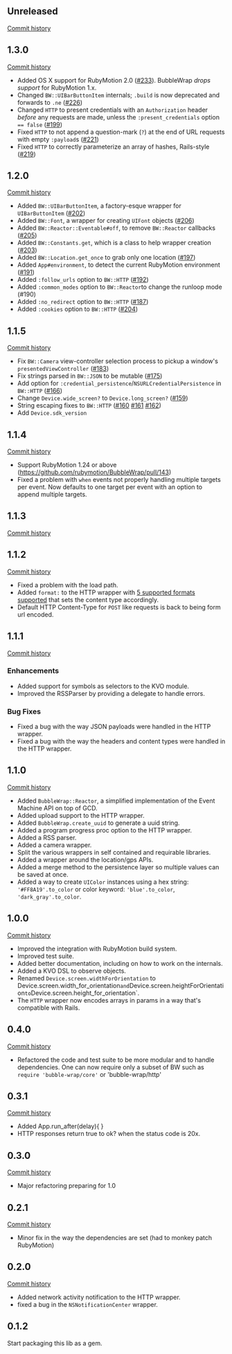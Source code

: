 ## Unreleased

[Commit history](https://github.com/rubymotion/BubbleWrap/compare/v1.3.0...master)

## 1.3.0

[Commit history](https://github.com/rubymotion/BubbleWrap/compare/v1.2.0...v1.3.0)

* Added OS X support for RubyMotion 2.0 ([#233](https://github.com/rubymotion/BubbleWrap/pull/233)). BubbleWrap *drops support* for RubyMotion 1.x.
* Changed `BW::UIBarButtonItem` internals; `.build` is now deprecated and forwards to `.ne` ([#226](https://github.com/rubymotion/BubbleWrap/pull/226))
* Changed `HTTP` to present credentials with an `Authorization` header *before* any requests are made, unless the `:present_credentials` option `== false` ([#199](https://github.com/rubymotion/BubbleWrap/pull/199))
* Fixed `HTTP` to not append a question-mark (`?`) at the end of URL requests with empty `:payload`s ([#221](https://github.com/rubymotion/BubbleWrap/pull/221))
* Fixed `HTTP` to correctly parameterize an array of hashes, Rails-style ([#219](https://github.com/rubymotion/BubbleWrap/pull/219))

## 1.2.0

[Commit history](https://github.com/rubymotion/BubbleWrap/compare/v1.1.5...v1.2.0)

* Added `BW::UIBarButtonItem`, a factory-esque wrapper for `UIBarButtonItem` ([#202](https://github.com/rubymotion/BubbleWrap/pull/202))
* Added `BW::Font`, a wrapper for creating `UIFont` objects ([#206](https://github.com/rubymotion/BubbleWrap/pull/206))
* Added `BW::Reactor::Eventable#off`, to remove `BW::Reactor` callbacks ([#205](https://github.com/rubymotion/BubbleWrap/pull/205))
* Added `BW::Constants.get`, which is a class to help wrapper creation ([#203](https://github.com/rubymotion/BubbleWrap/pull/203))
* Added `BW::Location.get_once` to grab only one location ([#197](https://github.com/rubymotion/BubbleWrap/pull/197))
* Added `App#environment`, to detect the current RubyMotion environment ([#191](https://github.com/rubymotion/BubbleWrap/pull/191))
* Added `:follow_urls` option to `BW::HTTP` ([#192](https://github.com/rubymotion/BubbleWrap/pull/192))
* Added `:common_modes` option to `BW::Reactor`to change the runloop mode (#190)
* Added `:no_redirect` option to `BW::HTTP` ([#187](https://github.com/rubymotion/BubbleWrap/pull/187))
* Added `:cookies` option to `BW::HTTP` ([#204](https://github.com/rubymotion/BubbleWrap/pull/204))

## 1.1.5

[Commit history](https://github.com/rubymotion/BubbleWrap/compare/v1.1.4...v1.1.5)

* Fix `BW::Camera` view-controller selection process to pickup a window's `presentedViewController` ([#183](https://github.com/rubymotion/BubbleWrap/pull/183))
* Fix strings parsed in `BW::JSON` to be mutable ([#175](https://github.com/rubymotion/BubbleWrap/pull/175))
* Add option for `:credential_persistence`/`NSURLCredentialPersistence` in `BW::HTTP` ([#166](https://github.com/rubymotion/BubbleWrap/pull/166))
* Change `Device.wide_screen?` to `Device.long_screen?` ([#159](https://github.com/rubymotion/BubbleWrap/pull/159))
* String escaping fixes to `BW::HTTP` ([#160](https://github.com/rubymotion/BubbleWrap/pull/160) [#161](https://github.com/rubymotion/BubbleWrap/pull/161) [#162](https://github.com/rubymotion/BubbleWrap/pull/162))
* Add `Device.sdk_version`

## 1.1.4

[Commit history](https://github.com/rubymotion/BubbleWrap/compare/v1.1.3...v1.1.4)

* Support RubyMotion 1.24 or above (https://github.com/rubymotion/BubbleWrap/pull/143)
* Fixed a problem with `when` events not properly handling multiple targets per event. Now defaults to one target per event with an option to append multiple targets.

## 1.1.3

[Commit history](https://github.com/rubymotion/BubbleWrap/compare/v1.1.2...v1.1.3)


## 1.1.2

[Commit history](https://github.com/rubymotion/BubbleWrap/compare/v1.1.1...v1.1.2)

* Fixed a problem with the load path.
* Added `format:` to the HTTP wrapper with [5 supported formats supported](https://github.com/rubymotion/BubbleWrap/pull/109) that sets the content type accordingly.
* Default HTTP Content-Type for `POST` like requests is back to being
  form url encoded.

## 1.1.1

[Commit history](https://github.com/rubymotion/BubbleWrap/compare/v1.1.0...v1.1.1)

### Enhancements

* Added support for symbols as selectors to the KVO module.
* Improved the RSSParser by providing a delegate to handle errors.

### Bug Fixes

* Fixed a bug with the way JSON payloads were handled in the HTTP
  wrapper.
* Fixed a bug with the way the headers and content types were handled in
  the HTTP wrapper.

## 1.1.0

[Commit history](https://github.com/rubymotion/BubbleWrap/compare/v1.0.0...v1.1.0)

* Added `BubbleWrap::Reactor`,  a simplified implementation of the Event Machine API on top of GCD.
* Added upload support to the HTTP wrapper.
* Added `BubbleWrap.create_uuid` to generate a uuid string.
* Added a program progress proc option to the HTTP wrapper.
* Added a RSS parser.
* Added a camera wrapper.
* Split the various wrappers in self contained and requirable libraries.
* Added a wrapper around the location/gps APIs.
* Added a merge method to the persistence layer so multiple values can
  be saved at once.
* Added a way to create `UIColor` instances using a hex string: `'#FF8A19'.to_color` or color keyword: `'blue'.to_color`, `'dark_gray'.to_color`.

## 1.0.0

[Commit history](https://github.com/rubymotion/BubbleWrap/compare/v0.4.0...v1.0.0)

* Improved the integration with RubyMotion build system.
* Improved test suite.
* Added better documentation, including on how to work on the internals.
* Added a KVO DSL to observe objects.
* Renamed `Device.screen.widthForOrientation` to Device.screen.width_for_orientation` and `Device.screen.heightForOrientation` to `Device.screen.height_for_orientation`.
* The `HTTP` wrapper now encodes arrays in params in a way that's compatible with Rails.

## 0.4.0

[Commit history](https://github.com/rubymotion/BubbleWrap/compare/v0.3.1...v0.4.0)

* Refactored the code and test suite to be more modular and to handle
  dependencies. One can now require only a subset of BW such as `require 'bubble-wrap/core'` or 'bubble-wrap/http'

## 0.3.1

[Commit history](https://github.com/rubymotion/BubbleWrap/compare/v0.3.0...v0.3.1)

* Added App.run_after(delay){ }
* HTTP responses return true to ok? when the status code is 20x.

## 0.3.0

[Commit history](https://github.com/rubymotion/BubbleWrap/compare/v0.2.1...v0.3.0)

* Major refactoring preparing for 1.0

## 0.2.1

[Commit history](https://github.com/rubymotion/BubbleWrap/compare/v0.2.0...v0.2.1)

* Minor fix in the way the dependencies are set (had to monkey patch
  RubyMotion)

## 0.2.0

[Commit history](https://github.com/rubymotion/BubbleWrap/compare/v0.1.2...v0.2.0)

* Added network activity notification to the HTTP wrapper.
* fixed a bug in the `NSNotificationCenter` wrapper.

## 0.1.2

Start packaging this lib as a gem.

